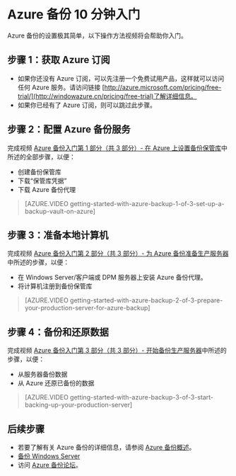 <properties
   pageTitle="Azure 备份 10 分钟入门 | Microsoft Azure"
   description="Azure 备份 10 分钟入门"
   services="backup"
   documentationCenter=""
   authors="Jim-Parker"
   manager="shreeshd"
   editor=""/>

<tags
        ms.service="backup"
	 ms.date="09/03/2015"
	 wacn.date=""/>

# Azure 备份 10 分钟入门
Azure 备份的设置极其简单，以下操作方法视频将会帮助你入门。

## 步骤 1：获取 Azure 订阅
- 如果你还没有 Azure 订阅，可以先注册一个免费试用产品，这样就可以访问任何 Azure 服务。请访问链接 [http://azure.microsoft.com/pricing/free-trial/](http://windowazure.cn/pricing/free-trial)了解详细信息。
- 如果你已经有了 Azure 订阅，则可以跳过此步骤。

## 步骤 2：配置 Azure 备份服务
完成视频 [Azure 备份入门第 1 部分（共 3 部分）- 在 Azure 上设置备份保管库](http://azure.microsoft.com/documentation/videos/getting-started-with-azure-backup-1-of-3-set-up-a-backup-vault-on-azure/)中所述的全部步骤，以便：

- 创建备份保管库
- 下载“保管库凭据”
- 下载 Azure 备份代理

> [AZURE.VIDEO getting-started-with-azure-backup-1-of-3-set-up-a-backup-vault-on-azure]

## 步骤 3：准备本地计算机
完成视频 [Azure 备份入门第 2 部分（共 3 部分）- 为 Azure 备份准备生产服务器](http://azure.microsoft.com/documentation/videos/getting-started-with-azure-backup-2-of-3-prepare-your-production-server-for-azure-backup/)中所述的步骤，以便：

- 在 Windows Server/客户端或 DPM 服务器上安装 Azure 备份代理。
- 将计算机注册到备份保管库

> [AZURE.VIDEO getting-started-with-azure-backup-2-of-3-prepare-your-production-server-for-azure-backup]

## 步骤 4：备份和还原数据
完成视频 [Azure 备份入门第 3 部分（共 3 部分）- 开始备份生产服务器](http://azure.microsoft.com/documentation/videos/getting-started-with-azure-backup-3-of-3-start-backing-up-your-production-server/)中所述的步骤，以便：

- 从服务器备份数据
- 从 Azure 还原已备份的数据

> [AZURE.VIDEO getting-started-with-azure-backup-3-of-3-start-backing-up-your-production-server]

## 后续步骤
- 若要了解有关 Azure 备份的详细信息，请参阅 [Azure 备份概述](/documentation/articles/backup-introduction-to-azure-backup)。
- [备份 Windows Server](/documentation/articles/backup-azure-backup-windows-server)
- 访问 [Azure 备份论坛](http://go.microsoft.com/fwlink/p/?LinkId=290933)。

<!---HONumber=74-->
